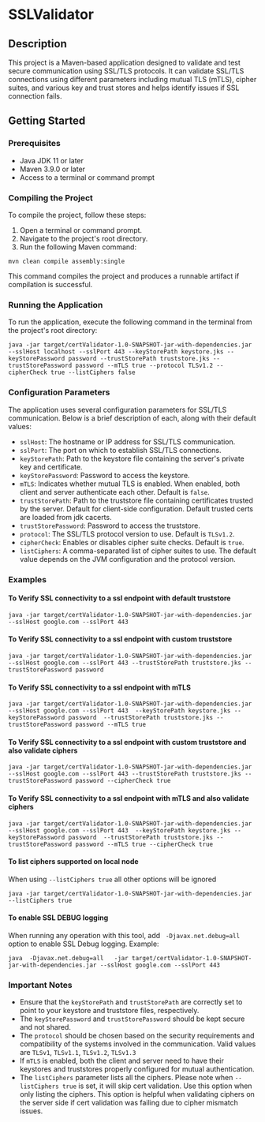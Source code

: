 # SSLValidator

## Description

This project is a Maven-based application designed to validate and test secure communication using SSL/TLS protocols. It can validate SSL/TLS connections using different parameters including mutual TLS (mTLS), cipher suites, and various key and trust stores and helps identify issues if SSL connection fails.

## Getting Started

### Prerequisites

- Java JDK 11 or later
- Maven 3.9.0 or later
- Access to a terminal or command prompt

### Compiling the Project

To compile the project, follow these steps:

1. Open a terminal or command prompt.
2. Navigate to the project's root directory.
3. Run the following Maven command:

```shell
mvn clean compile assembly:single
```

This command compiles the project and produces a runnable artifact if compilation is successful.

### Running the Application

To run the application, execute the following command in the terminal from the project's root directory:

```shell
java -jar target/certValidator-1.0-SNAPSHOT-jar-with-dependencies.jar --sslHost localhost --sslPort 443 --keyStorePath keystore.jks --keyStorePassword password --trustStorePath truststore.jks --trustStorePassword password --mTLS true --protocol TLSv1.2 --cipherCheck true --listCiphers false
```


### Configuration Parameters

The application uses several configuration parameters for SSL/TLS communication. Below is a brief description of each, along with their default values:

- `sslHost`: The hostname or IP address for SSL/TLS communication. 
- `sslPort`: The port on which to establish SSL/TLS connections. 
- `keyStorePath`: Path to the keystore file containing the server's private key and certificate. 
- `keyStorePassword`: Password to access the keystore. 
- `mTLS`: Indicates whether mutual TLS is enabled. When enabled, both client and server authenticate each other. Default is `false`.
- `trustStorePath`: Path to the truststore file containing certificates trusted by the server. Default for client-side configuration. Default trusted certs are loaded from jdk cacerts.
- `trustStorePassword`: Password to access the truststore.
- `protocol`: The SSL/TLS protocol version to use. Default is `TLSv1.2`.
- `cipherCheck`: Enables or disables cipher suite checks. Default is `true`.
- `listCiphers`: A comma-separated list of cipher suites to use. The default value depends on the JVM configuration and the protocol version.

### Examples

#### To Verify SSL connectivity to a ssl endpoint with default truststore
```shell
java -jar target/certValidator-1.0-SNAPSHOT-jar-with-dependencies.jar --sslHost google.com --sslPort 443
```

#### To Verify SSL connectivity to a ssl endpoint with custom truststore
```shell
java -jar target/certValidator-1.0-SNAPSHOT-jar-with-dependencies.jar --sslHost google.com --sslPort 443 --trustStorePath truststore.jks --trustStorePassword password

```

#### To Verify SSL connectivity to a ssl endpoint with mTLS
```shell
java -jar target/certValidator-1.0-SNAPSHOT-jar-with-dependencies.jar --sslHost google.com --sslPort 443  --keyStorePath keystore.jks --keyStorePassword password  --trustStorePath truststore.jks --trustStorePassword password --mTLS true 
```

#### To Verify SSL connectivity to a ssl endpoint with custom truststore and also validate ciphers
```shell
java -jar target/certValidator-1.0-SNAPSHOT-jar-with-dependencies.jar --sslHost google.com --sslPort 443 --trustStorePath truststore.jks --trustStorePassword password --cipherCheck true 
```

#### To Verify SSL connectivity to a ssl endpoint with mTLS and also validate ciphers
```shell
java -jar target/certValidator-1.0-SNAPSHOT-jar-with-dependencies.jar --sslHost google.com --sslPort 443  --keyStorePath keystore.jks --keyStorePassword password  --trustStorePath truststore.jks --trustStorePassword password --mTLS true --cipherCheck true 
```

#### To list ciphers supported on local node
When using `--listCiphers true` all other options will be ignored
```shell
java -jar target/certValidator-1.0-SNAPSHOT-jar-with-dependencies.jar --listCiphers true
```

#### To enable SSL DEBUG logging
When running any operation with this tool, add ` -Djavax.net.debug=all` option to enable SSL Debug logging. Example:
```shell
java  -Djavax.net.debug=all   -jar target/certValidator-1.0-SNAPSHOT-jar-with-dependencies.jar --sslHost google.com --sslPort 443
```

### Important Notes

- Ensure that the `keyStorePath` and `trustStorePath` are correctly set to point to your keystore and truststore files, respectively.
- The `keyStorePassword` and `trustStorePassword` should be kept secure and not shared.
- The `protocol` should be chosen based on the security requirements and compatibility of the systems involved in the communication. Valid values are `TLSv1`, `TLSv1.1`, `TLSv1.2`, `TLSv1.3`
- If `mTLS` is enabled, both the client and server need to have their keystores and truststores properly configured for mutual authentication.
- The `listCiphers` parameter lists all the ciphers. Please note when `--listCiphers true` is set, it will skip cert validation. Use this option when only listing the ciphers. This option is helpful when validating ciphers on the server side if cert validation was failing due to cipher mismatch issues. 

